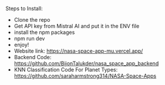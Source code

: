 Steps to Install: 
* Clone the repo
* Get API key from Mistral AI and put it in the ENV file
* install the npm packages
* npm run dev
* enjoy!
* Website link: https://nasa-space-app-mu.vercel.app/
* Backend Code: https://github.com/BijonTalukder/nasa_space_app_backend
* KNN Classification Code For Planet Types: https://github.com/saraharmstrong314/NASA-Space-Apps
